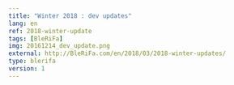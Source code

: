 ```yaml
---
title: "Winter 2018 : dev updates"
lang: en
ref: 2018-winter-update
tags: [BleRiFa]
img: 20161214_dev_update.png
external: http://BleRiFa.com/en/2018/03/2018-winter-updates/
type: blerifa
version: 1
---
```


